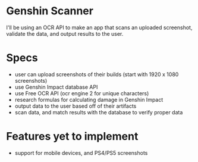 # Genshin Scanner
I'll be using an OCR API to make an app that scans an uploaded screenshot, validate the data, and output results to the user.

# Specs
- user can upload screenshots of their builds (start with 1920 x 1080 screenshots)
- use Genshin Impact database API
- use Free OCR API (ocr engine 2 for unique characters)
- research formulas for calculating damage in Genshin Impact
- output data to the user based off of their artifacts
- scan data, and match results with the database to verify proper data

# Features yet to implement
- support for mobile devices, and PS4/PS5 screenshots
